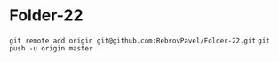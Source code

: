 # Folder-22

```git remote add origin git@github.com:RebrovPavel/Folder-22.git```
```git push -u origin master```